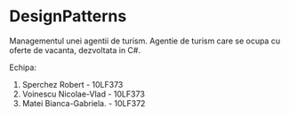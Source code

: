 # DesignPatterns

Managementul unei agentii de turism.
Agentie de turism care se ocupa cu oferte de vacanta, dezvoltata in C#.

Echipa:
1. Sperchez Robert          - 10LF373
2. Voinescu Nicolae-Vlad    - 10LF373
3. Matei Bianca-Gabriela.   - 10LF372
